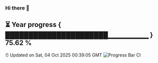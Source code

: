 ### Hi there 👋
⏳ Year progress { ██████████████████████▁▁▁▁▁▁▁▁ } 75.62 %
---
⏰ Updated on Sat, 04 Oct 2025 00:39:05 GMT
![Progress Bar CI](https://github.com/Moyi321/Moyi321/workflows/Progress%20Bar%20CI/badge.svg)
